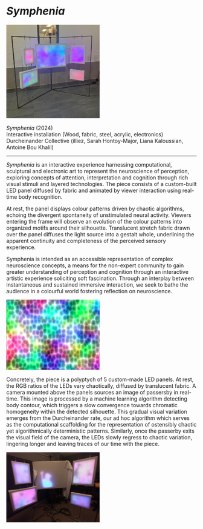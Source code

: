 # *Symphenia*

<img src="assets/sym0.jpg" width="49%"><br>

*Symphenia* (2024)<br>
Interactive installation (Wood, fabric, steel, acrylic, electronics)<br>
Durcheinander Collective (illiez, Sarah Hontoy-Major, Liana Kaloussian, Antoine Bou Khalil) 

---

*Symphenia* is an interactive experience harnessing computational, sculptural and electronic art to represent the neuroscience of perception, exploring concepts of attention, interpretation and cognition through rich visual stimuli and layered technologies. The piece consists of a custom-built LED panel diffused by fabric and animated by viewer interaction using real-time body recognition.

At rest, the panel displays colour patterns driven by chaotic algorithms, echoing the divergent spontaneity of unstimulated neural activity. Viewers entering the frame will observe an evolution of the colour patterns into organized motifs around their silhouette. Translucent stretch fabric drawn over the panel diffuses the light source into a gestalt whole, underlining the apparent continuity and completeness of the perceived sensory experience.

Symphenia is intended as an accessible representation of complex neuroscience concepts, a means for the non-expert community to gain greater understanding of perception and cognition through an interactive artistic experience soliciting soft fascination. Through an interplay between instantaneous and sustained immersive interaction, we seek to bathe the audience in a colourful world fostering reflection on neuroscience.

<img src="assets/sym2.png" width="49%"><br>

Concretely, the piece is a polyptych of 5 custom-made LED panels. At rest, the RGB ratios of the LEDs vary chaotically, diffused by translucent fabric. A camera mounted above the panels sources an image of passersby in real-time. This image is processed by a machine learning algorithm detecting body contour, which triggers a slow convergence towards chromatic homogeneity within the detected silhouette. This gradual visual variation emerges from the Durcheinander rate, our ad hoc algorithm which serves as the computational scaffolding for the representation of ostensibly chaotic yet algorithmically deterministic patterns. Similarly, once the passerby exits the visual field of the camera, the LEDs slowly regress to chaotic variation, lingering longer and leaving traces of our time with the piece.

<img src="assets/sym1.jpg" width="49%">

